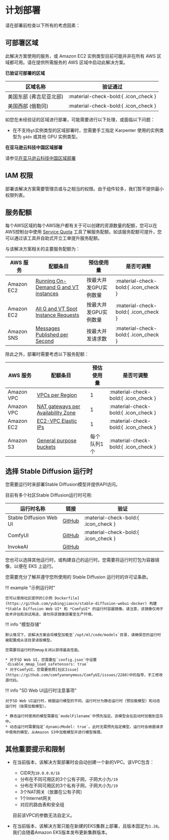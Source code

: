 # 计划部署

请在部署前检查以下所有的考虑因素：

## 可部署区域
此解决方案使用的服务，或 Amazon EC2 实例类型目前可能并非在所有 AWS 区域都可用。请在提供所需服务的 AWS 区域中启动此解决方案。

**已验证可部署的区域**

| 区域名称           | 验证通过 |
|----------------|---------------------------------------|
| 美国东部 (弗吉尼亚北部)  | :material-check-bold:{ .icon_check }  |
| 美国西部 (俄勒冈)     | :material-check-bold:{ .icon_check }  |

如您在未经验证的区域进行部署，可能需要进行以下处理，或面临以下问题：

* 在不支持`g5`实例类型的区域部署时，您需要手工指定 Karpenter 使用的实例类型为 `g4dn` 或其他 GPU 实例类型。

**在亚马逊云科技中国区域部署**

请参见[在亚马逊云科技中国区域部署](./aws-cn.md)

## IAM 权限

部署该解决方案需要管理员或与之相当的权限。由于组件较多，我们暂不提供最小权限列表。

## 服务配额

每个AWS区域的每个AWS账户都有关于可以创建的资源数量的配额，您可以在AWS控制台中使用 [Service Quota](https://console.aws.amazon.com/servicequotas/home/) 工具了解服务配额。如该服务配额可提升，您可以通过该工具并自助式开立工单提升服务配额。

与该解决方案相关的主要服务配额为：

| AWS 服务 | 配额条目 | 预估使用量 | 是否可调整 |
|---------|---------|-----------|-----------|
| Amazon EC2  | [Running On-Demand G and VT instances](https://console.aws.amazon.com/servicequotas/home/services/ec2/quotas/L-DB2E81BA) | 按最大并发GPU实例数量 | :material-check-bold:{ .icon_check }  |
| Amazon EC2  | [All G and VT Spot Instance Requests](https://console.aws.amazon.com/servicequotas/home/services/ec2/quotas/L-3819A6DF) | 按最大并发GPU实例数量 | :material-check-bold:{ .icon_check }  |
| Amazon SNS  | [Messages Published per Second](https://console.aws.amazon.com/servicequotas/home/services/sns/quotas/L-F8E2BA85) | 按最大并发请求数 | :material-check-bold:{ .icon_check }  |

除此之外，部署时需要考虑以下服务配额：

| AWS 服务 | 配额条目 | 预估使用量 | 是否可调整 |
|---------|---------|-----------|-----------|
| Amazon VPC  | [VPCs per Region](https://console.aws.amazon.com/servicequotas/home/services/vpc/quotas/L-F678F1CE) | 1 | :material-check-bold:{ .icon_check }  |
| Amazon VPC  | [NAT gateways per Availability Zone](https://console.aws.amazon.com/servicequotas/home/services/vpc/quotas/L-FE5A380F) | 1 | :material-check-bold:{ .icon_check }  |
| Amazon EC2  | [EC2-VPC Elastic IPs](https://console.aws.amazon.com/servicequotas/home/services/ec2/quotas/L-0263D0A3) | 1 | :material-check-bold:{ .icon_check }  |
| Amazon S3  | [General purpose buckets](https://console.aws.amazon.com/servicequotas/home/services/s3/quotas/L-DC2B2D3D) | 每个队列1个 | :material-check-bold:{ .icon_check }  |

## 选择 Stable Diffusion 运行时

您需要运行时来部署Stable Diffusion模型并提供API访问。

目前有多个社区Stable Diffusion运行时可用:

| 运行时名称           | 链接 |  验证  |
|----------------|-----------------|----------------------|
| Stable Diffusion Web UI  | [GitHub](https://github.com/AUTOMATIC1111/stable-diffusion-webui) | :material-check-bold:{ .icon_check }  |
| ComfyUI     | [GitHub](https://github.com/comfyanonymous/ComfyUI) | :material-check-bold:{ .icon_check }  |
| InvokeAI     | [GitHub](https://github.com/invoke-ai/InvokeAI) |   |

您也可以选择其他运行时，或构建自己的运行时。您需要将运行时打包为容器镜像，以便在 EKS 上运行。

您需要充分了解并遵守您所使用的 Stable Diffusion 运行时的许可证条款。

!!! example "示例运行时"

    您可以使用社区提供的[示例 Dockerfile](https://github.com/yubingjiaocn/stable-diffusion-webui-docker) 构建 *Stable Diffusion Web UI* 和 *ComfyUI* 的运行时容器镜像。请注意，该镜像仅用于技术评估和测试用途，请勿将该镜像部署至生产环境。

!!! info "模型存储"

    默认情况下，该解决方案会将模型加载至`/opt/ml/code/models`目录，请确保您的运行时被配置成从该目录读取模型。

    您需要将运行时的mmap关闭以获得最高性能。

    * 对于SD Web UI，您需要在`config.json`中设置`disable_mmap_load_safetensors: true`
    * 对于ComfyUI，您需要依照[社区Issue](https://github.com/comfyanonymous/ComfyUI/issues/2288)中的指导，手工修改源代码。

!!! info "SD Web UI运行时注意事项"

    对于SD Web UI运行时，根据运行模型的不同，运行时分为静态运行时（预加载模型）和动态运行时（按需加载模型）。

    * 静态运行时使用的模型需要在`modelFilename`中预先指定。该模型会在启动时加载到显存中。
    * 动态运行时需要指定`dynamicModel: true`。此时无需预先指定模型，运行时会根据请求中使用的模型，从Amazon S3中加载模型并进行模型推理。

## 其他重要提示和限制

- 在当前版本，该解决方案部署时会自动创建一个新的VPC。该VPC包含：
    - CIDR为`10.0.0.0/16`
    - 分布在不同可用区的3个公有子网，子网大小为`/19`
    - 分布在不同可用区的3个私有子网，子网大小为`/19`
    - 3个NAT网关（放置在公有子网）
    - 1个Internet网关
    - 对应的路由表和安全组

    目前该VPC的参数无法自定义。

- 在当前版本，该解决方案只能在新建的EKS集群上部署，且版本固定为`1.28`。我们会随着Amazon EKS版本发布更新集群版本。